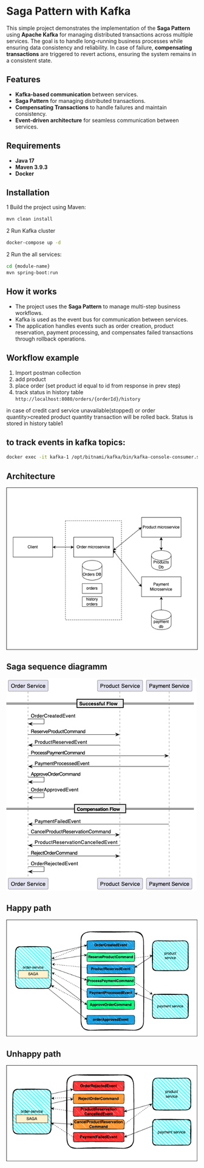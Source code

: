 # Saga Pattern with Kafka

This simple project demonstrates the implementation of the **Saga Pattern** using **Apache Kafka** for managing distributed transactions across multiple services. 
The goal is to handle long-running business processes while ensuring data consistency and reliability. 
In case of failure, **compensating transactions** are triggered to revert actions, ensuring the system remains in a consistent state.

## Features
- **Kafka-based communication** between services.
- **Saga Pattern** for managing distributed transactions.
- **Compensating Transactions** to handle failures and maintain consistency.
- **Event-driven architecture** for seamless communication between services.

## Requirements

- **Java 17**
- **Maven 3.9.3**
- **Docker**

## Installation

1 Build the project using Maven:

```bash
mvn clean install
```

2 Run Kafka cluster

```bash
docker-compose up -d
```

2 Run the all services:

```bash
cd {module-name}
mvn spring-boot:run
```

## How it works

- The project uses the **Saga Pattern** to manage multi-step business workflows.
- Kafka is used as the event bus for communication between services.
- The application handles events such as order creation, product reservation, payment processing, and compensates failed transactions through rollback operations.

## Workflow example
1. Import postman collection
2. add product
3. place order (set product id equal to id from response in prev step)
4. track status in history table 
``http://localhost:8080/orders/{orderId}/history``

in case of credit card service unavailable(stopped) or order quantity>created product quantity transaction will be rolled back. Status is stored in history table1



## to track events in kafka topics:
```bash
docker exec -it kafka-1 /opt/bitnami/kafka/bin/kafka-console-consumer.sh --bootstrap-server kafka-1:9192 --topic {topic-name} --from-beginning
```

## Architecture
![Saga Pattern](.images/schema.png)

## Saga sequence diagramm

![Saga sequence](.images/saga_uml.png)

## Happy path

![Saga sequence](.images/saga_happy_diagramm.png)

## Unhappy path

![Saga sequence](.images/saga_unhappy_diagramm.png)